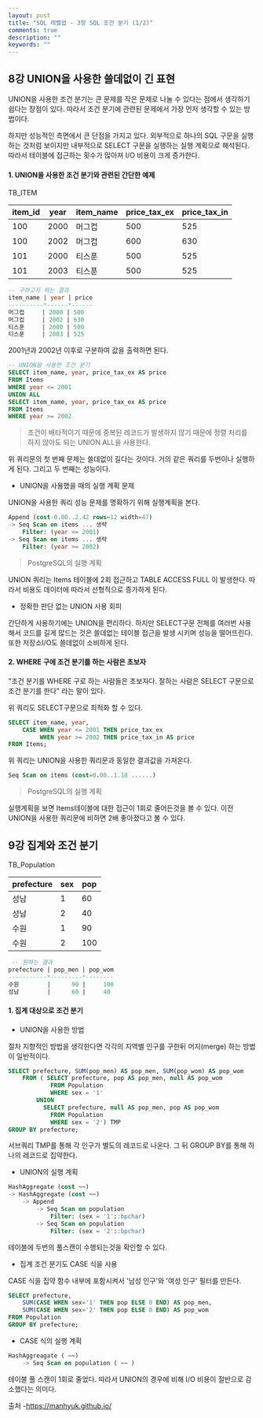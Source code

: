 ```yaml
---
layout: post
title: "SQL 레벨업 - 3장 SQL 조건 분기 (1/2)"
comments: true
description: ""
keywords: ""
---
```



## 8강 UNION을 사용한 쓸데없이 긴 표현

UNION을 사용한 조건 분기는 큰 문제를 작은 문제로 나눌 수 있다는 점에서 생각하기 쉽다는 장점이 있다. 따라서 조건 분기에 관련된 문제에서 가장 먼저 생각할 수 있는 방법이다.

하지만 성능적인 측면에서 큰 단점을 가지고 있다. 외부적으로 하나의 SQL 구문을 실행하는 것처럼 보이지만 내부적으로 SELECT 구문을 실행하는 실행 계획으로 해석된다. 따라서 테이블에 접근하는 횟수가 많아져 I/O 비용이 크게 증가한다.

#### 1. UNION을 사용한 조건 분기와 관련된 간단한 예제



TB_ITEM

| item_id | year | item_name | price_tax_ex | price_tax_in |
| ------- | ---- | --------- | ------------ | ------------ |
| 100     | 2000 | 머그컵    | 500          | 525          |
| 100     | 2002 | 머그컵    | 600          | 630          |
| 101     | 2000 | 티스푼    | 500          | 525          |
| 101     | 2003 | 티스푼    | 500          | 525          |



```sql
-- 구하고자 하는 결과
item_name | year | price
----------*------*------
머그컵     | 2000 | 500
머그컵     | 2002 | 630
티스푼     | 2000 | 500
티스푼     | 2003 | 525
```



2001년과 2002년 이후로 구분하여 값을 출력하면 된다.



```sql
-- UNION을 사용한 조건 분기
SELECT item_name, year, price_tax_ex AS price
FROM Items
WHERE year <= 2001
UNION ALL
SELECT item_name, year, price_tax_ex AS price
FROM Items
WHERE year >= 2002
```

> 조건이 배타적이기 때문에 중복된 레코드가 발생하지 않기 때문에 정렬 처리를 하지 않아도 되는 UNION ALL을 사용한다. 

위 쿼리문의 첫 번째 문제는 쓸데없이 길다는 것이다. 거의 같은 쿼리를 두번이나 실행하게 된다. 그리고 두 번째는 성능이다.



- UNION을 사용했을 때의 실행 계획 문제

UNION을 사용한 쿼리 성능 문제를 명확하기 위해 실행계획을 본다.

```sql
Append (cost-0.00..2.42 rows=12 width=47)
-> Seq Scan on items ... 생략
	Filter: (year <= 2001)
-> Seq Scan on items ... 생략
	Filter: (year >= 2002)
```

> PostgreSQL의 실행 계획

UNION 쿼리는 Items 테이블에 2회 접근하고 TABLE ACCESS FULL 이 발생한다. 따라서 비용도 데이터에 따라서 선형적으로 증가하게 된다.



- 정확한 판단 없는 UNION 사용 회피

간단하게 사용하기에는 UNION을 편리하다. 하지만 SELECT구문 전체를 여러번 사용해서 코드를 길게 많드는 것은 쓸데없는 테이블 접근을 발생 시키며 성능을 떨어뜨린다. 또한 저장소I/O도 쓸데없이 소비하게 된다.



#### 2. WHERE 구에 조건 분기를 하는 사람은 초보자

"조건 분기를 WHERE 구로 하는 사람들은 초보자다. 잘하는 사람은 SELECT 구문으로 조건 분기를 한다" 라는 말이 있다.

위 쿼리도 SELECT구문으로 최적화 할 수 있다.

```sql
SELECT item_name, year, 
	CASE WHEN year <= 2001 THEN price_tax_ex
		 WHEN year >= 2002 THEN price_tax_in AS price
FROM Items;
```



위 쿼리는 UNION을 사용한 쿼리문과 동일한 결과값을 가져온다. 



```sql
Seq Scan on items (cost=0.00..1.18 ......)
```

> PostgreSQL의 실행 계획

실행계획을 보면 Items테이블에 대한 접근이 1회로 줄어든것을 볼 수 있다. 이전 UNION을 사용한 쿼리문에 비하면 2배 좋아졌다고 볼 수 있다.





## 9강 집계와 조건 분기



TB_Population

| prefecture | sex  | pop  |
| ---------- | ---- | ---- |
| 성남       | 1    | 60   |
| 성남       | 2    | 40   |
| 수원       | 1    | 90   |
| 수원       | 2    | 100  |



```sql
 -- 원하는 결과
prefecture | pop_men | pop_wom
-----------*---------*--------
수원        |      90 |     100
성남        |      60 |     40
```



#### 1. 집계 대상으로 조건 분기

- UNION을 사용한 방법

절차 지향적인 방법을 생각한다면 각각의 지역별 인구를 구한뒤 머지(merge) 하는 방법이 일반적이다.

```sql
SELECT prefecture, SUM(pop_men) AS pop_men, SUM(pop_wom) AS pop_wom
	FROM ( SELECT prefecture, pop AS pop_men, null AS pop_wom
          	FROM Population
          	WHERE sex = '1'
       	UNION
          SELECT prefecture, null AS pop_men, pop AS pop_wom
          	FROM Population
          	WHERE sex = '2') TMP
GROUP BY prefecture;
```



서브쿼리 TMP를 통해 각 인구가 별도의 레코드로 나온다. 그 뒤 GROUP BY를 통해 하나의 레코드로 집약한다.

- UNION의 실행 계획

```sql
HashAggregate (cost ~~)
-> HashAggregate (cost ~~)
	-> Append
		-> Seq Scan on population
			Filter: (sex = '1'::bpchar)
		-> Seq Scan on population
			Filter: (sex = '2'::bpchar)
```



테이블에 두번의 풀스캔이 수행되는것을 확인할 수 있다.



- 집계 조건 분기도 CASE 식을 사용

CASE 식을 집약 함수 내부에 포함시켜서 '남성 인구'와 '여성 인구' 필터를 만든다.

```sql
SELECT prefecture,
	SUM(CASE WHEN sex='1' THEN pop ELSE 0 END) AS pop_men,
	SUM(CASE WHEN sex='2' THEN pop ELSE 0 END) AS pop_wom
FROM Population
GROUP BY prefecture;
```



- CASE 식의 실행 계획

```sql
HashAggreagate ( ~~)
	-> Seq Scan on population ( ~~ )
```



테이블 풀 스캔이 1회로 줄었다. 따라서 UNION의 경우에 비해 I/O 비용이 절반으로 감소했다는 의미다.


출처 -https://manhyuk.github.io/

